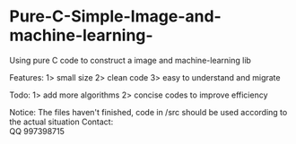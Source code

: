 # Pure-C-Simple-Image-and-machine-learning-
Using pure C code to construct a image and machine-learning lib

Features:
  1> small size
  2> clean code
  3> easy to understand and migrate

Todo:
  1> add more algorithms
  2> concise codes to improve efficiency 

Notice:
  The files haven't finished, code in /src should be used according to the actual situation
Contact:  
  QQ 997398715

